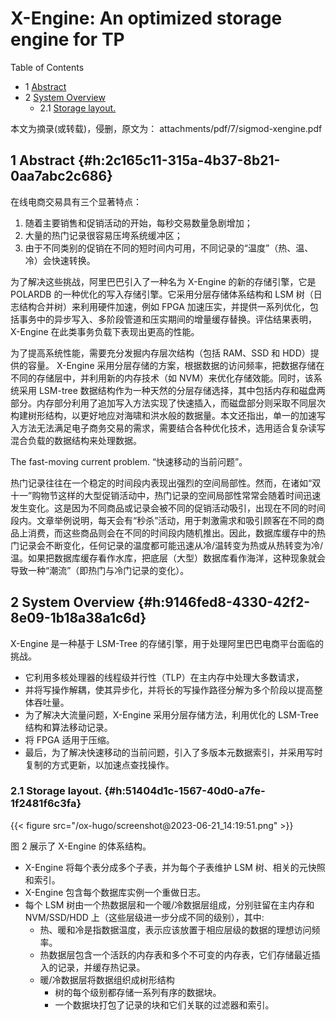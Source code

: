 # X-Engine: An optimized storage engine for TP


<div class="ox-hugo-toc toc has-section-numbers">

<div class="heading">Table of Contents</div>

- <span class="section-num">1</span> [Abstract](#h:2c165c11-315a-4b37-8b21-0aa7abc2c686)
- <span class="section-num">2</span> [System Overview](#h:9146fed8-4330-42f2-8e09-1b18a38a1c6d)
    - <span class="section-num">2.1</span> [Storage layout.](#h:51404d1c-1567-40d0-a7fe-1f2481f6c3fa)

</div>
<!--endtoc-->


本文为摘录(或转载)，侵删，原文为： attachments/pdf/7/sigmod-xengine.pdf



## <span class="section-num">1</span> Abstract {#h:2c165c11-315a-4b37-8b21-0aa7abc2c686}

在线电商交易具有三个显著特点：

1.  随着主要销售和促销活动的开始，每秒交易数量急剧增加；
2.  大量的热门记录很容易压垮系统缓冲区；
3.  由于不同类别的促销在不同的短时间内可用，不同记录的“温度”（热、温、冷）会快速转换。

为了解决这些挑战，阿里巴巴引入了一种名为 X-Engine 的新的存储引擎，它是 POLARDB
的一种优化的写入存储引擎。它采用分层存储体系结构和 LSM 树（日志结构合并树）来利用硬件加速，例如 FPGA 加速压实，并提供一系列优化，包括事务中的异步写入、多阶段管道和压实期间的增量缓存替换。评估结果表明，X-Engine 在此类事务负载下表现出更高的性能。

为了提高系统性能，需要充分发掘内存层次结构（包括 RAM、SSD 和 HDD）提供的容量。
X-Engine 采用分层存储的方案，根据数据的访问频率，把数据存储在不同的存储层中，并利用新的内存技术（如 NVM）来优化存储效能。同时，该系统采用 LSM-tree 数据结构作为一种天然的分层存储选择，其中包括内存和磁盘两部分。内存部分利用了追加写入方法实现了快速插入，而磁盘部分则采取不同层次构建树形结构，以更好地应对海啸和洪水般的数据量。本文还指出，单一的加速写入方法无法满足电子商务交易的需求，需要结合各种优化技术，选用适合复杂读写混合负载的数据结构来处理数据。

The fast-moving current problem. “快速移动的当前问题”。

热门记录往往在一个稳定的时间段内表现出强烈的空间局部性。然而，在诸如“双十一”购物节这样的大型促销活动中，热门记录的空间局部性常常会随着时间迅速发生变化。这是因为不同商品或记录会被不同的促销活动吸引，出现在不同的时间段内。文章举例说明，每天会有“秒杀”活动，用于刺激需求和吸引顾客在不同的商品上消费，而这些商品则会在不同的时间段内随机推出。因此，数据库缓存中的热门记录会不断变化，任何记录的温度都可能迅速从冷/温转变为热或从热转变为冷/温。如果把数据库缓存看作水库，把底层（大型）数据库看作海洋，这种现象就会导致一种“潮流”（即热门与冷门记录的变化）。


## <span class="section-num">2</span> System Overview {#h:9146fed8-4330-42f2-8e09-1b18a38a1c6d}

X-Engine 是一种基于 LSM-Tree 的存储引擎，用于处理阿里巴巴电商平台面临的挑战。

-   它利用多核处理器的线程级并行性（TLP）在主内存中处理大多数请求，
-   并将写操作解耦，使其异步化，并将长的写操作路径分解为多个阶段以提高整体吞吐量。
-   为了解决大流量问题，X-Engine 采用分层存储方法，利用优化的 LSM-Tree 结构和算法移动记录。
-   将 FPGA 适用于压缩。
-   最后，为了解决快速移动的当前问题，引入了多版本元数据索引，并采用写时复制的方式更新，以加速点查找操作。


### <span class="section-num">2.1</span> Storage layout. {#h:51404d1c-1567-40d0-a7fe-1f2481f6c3fa}

<a id="figure--fig:screenshot@2023-06-21-14:19:51"></a>

{{< figure src="/ox-hugo/screenshot@2023-06-21_14:19:51.png" >}}

图 2 展示了 X-Engine 的体系结构。

-   X-Engine 将每个表分成多个子表，并为每个子表维护 LSM 树、相关的元快照和索引。
-   X-Engine 包含每个数据库实例一个重做日志。
-   每个 LSM 树由一个热数据层和一个暖/冷数据层组成，分别驻留在主内存和 NVM/SSD/HDD 上（这些层级进一步分成不同的级别），其中:
    -   热、暖和冷是指数据温度，表示应该放置于相应层级的数据的理想访问频率。
    -   热数据层包含一个活跃的内存表和多个不可变的内存表，它们存储最近插入的记录，并缓存热记录。
    -   暖/冷数据层将数据组织成树形结构
        -   树的每个级别都存储一系列有序的数据块。
        -   一个数据块打包了记录的块和它们关联的过滤器和索引。

